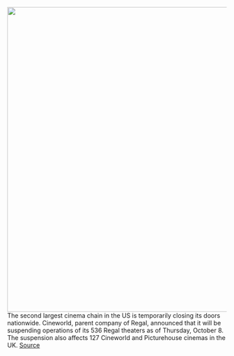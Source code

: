 <img src='https://cdn.vox-cdn.com/thumbor/SAaiFVPlkF-V6Z7gaOKbpdL7QMM=/0x0:6240x4160/1200x800/filters:focal(2621x1581:3619x2579)/cdn.vox-cdn.com/uploads/chorus_image/image/67581705/1264342387.jpg.5.jpg' width='700px' /><br/>
The second largest cinema chain in the US is temporarily closing its doors nationwide. Cineworld, parent company of Regal, announced that it will be suspending operations of its 536 Regal theaters as of Thursday, October 8. The suspension also affects 127 Cineworld and Picturehouse cinemas in the UK.
<a href='https://www.theverge.com/2020/10/5/21501986/regal-cineworld-picturehouse-closing-theaters-october-8'> Source <a/>